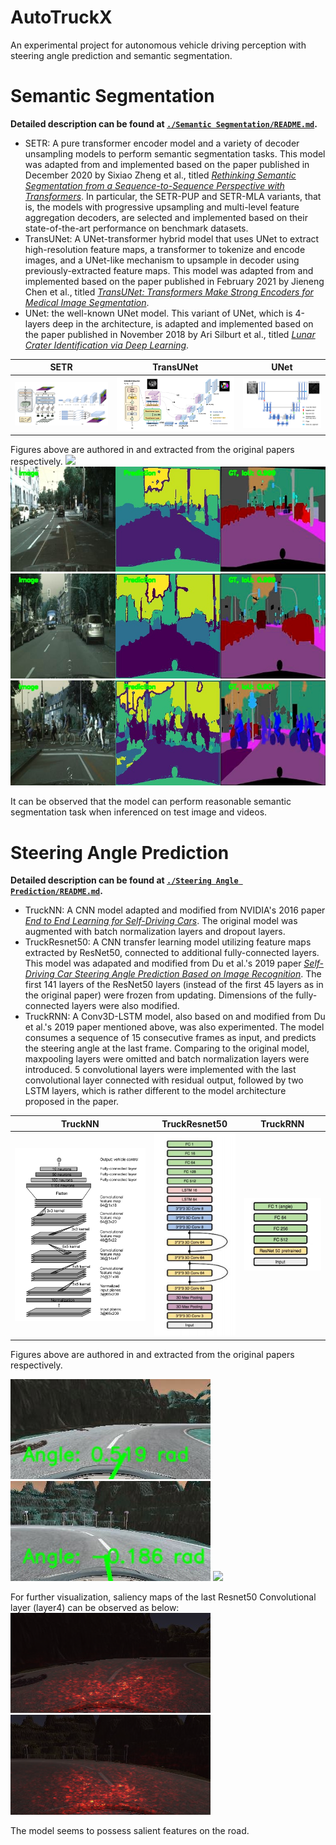 # AutoTruckX
An experimental project for autonomous vehicle driving perception with steering angle prediction and semantic segmentation. 

# Semantic Segmentation

**Detailed description can be found at [`./Semantic Segmentation/README.md`](./Semantic%20Segmentation).**

* SETR: A pure transformer encoder model and a variety of decoder unsampling models to perform semantic segmentation tasks. This model was adapted from and implemented based on the paper published in December 2020 by Sixiao Zheng et al., titled [*Rethinking Semantic Segmentation from a Sequence-to-Sequence Perspective
with Transformers*](https://arxiv.org/abs/2012.15840). In particular, the SETR-PUP and SETR-MLA variants, that is, the models with progressive upsampling and multi-level feature aggregation decoders, are selected and implemented based on their state-of-the-art performance on benchmark datasets.
* TransUNet: A UNet-transformer hybrid model that uses UNet to extract high-resolution feature maps, a transformer to tokenize and encode images, and a UNet-like mechanism to upsample in decoder using previously-extracted feature maps. This model was adapted from and implemented based on the paper published in February 2021 by Jieneng Chen et al., titled [*TransUNet: Transformers Make Strong Encoders for Medical Image Segmentation*](https://arxiv.org/abs/2102.04306).
* UNet: the well-known UNet model. This variant of UNet, which is 4-layers deep in the architecture, is adapted and implemented based on the paper published in November 2018 by Ari Silburt et al., titled [*Lunar Crater Identification via Deep Learning*](https://arxiv.org/abs/1803.02192).

| SETR | TransUNet | UNet |
| ------------- | ------------- | ------------- |
| ![What is this](./Semantic%20Segmentation/visualizations/SETR_model.png)  | ![What is this](./Semantic%20Segmentation/visualizations/TransUNet_model.png)  | ![What is this](./Semantic%20Segmentation/visualizations/unet_model.png)|

Figures above are authored in and extracted from the original papers respectively.
 ![](./Semantic%20Segmentation/visualizations/combined.gif)
 ![What is this](./Semantic%20Segmentation/visualizations/output1_2.jpg) 
 ![What is this](./Semantic%20Segmentation/visualizations/output2_2.jpg) 
 ![What is this](./Semantic%20Segmentation/visualizations/output3_2.jpg) 


It can be observed that the model can perform reasonable semantic segmentation task when inferenced on test image and videos. 

# Steering Angle Prediction

**Detailed description can be found at [`./Steering Angle Prediction/README.md`](./Steering%20Angle%20Prediction).**

* TruckNN: A CNN model adapted and modified from NVIDIA's 2016 paper [*End to End Learning for Self-Driving Cars*](https://arxiv.org/abs/1604.07316). The original model was augmented with batch normalization layers and dropout layers.
* TruckResnet50: A CNN transfer learning model utilizing feature maps extracted by ResNet50, connected to additional fully-connected layers. This model was adapated and modified from Du et al.'s 2019 paper [*Self-Driving Car Steering Angle Prediction Based on Image Recognition*](https://arxiv.org/abs/1912.05440). The first 141 layers of the ResNet50 layers (instead of the first 45 layers as in the original paper) were frozen from updating. Dimensions of the fully-connected layers were also modified.
* TruckRNN: A Conv3D-LSTM model, also based on and modified from Du et al.'s 2019 paper mentioned above, was also experimented. The model consumes a sequence of 15 consecutive frames as input, and predicts the steering angle at the last frame. Comparing to the original model, maxpooling layers were omitted and batch normalization layers were introduced. 5 convolutional layers were implemented with the last convolutional layer connected with residual output, followed by two LSTM layers, which is rather different to the model architecture proposed in the paper.

| TruckNN | TruckResnet50 | TruckRNN |
| ------------- | ------------- | ------------- |
| ![What is this](./Steering%20Angle%20Prediction/visualizations/nvidia_model.png)  | ![What is this](./Steering%20Angle%20Prediction/visualizations/3dLSTM_model.png)  | ![What is this](./Steering%20Angle%20Prediction/visualizations/Res_model.png)|

Figures above are authored in and extracted from the original papers respectively.

 ![What is this](./Steering%20Angle%20Prediction/visualizations/model3_output.jpg) ![What is this](./Steering%20Angle%20Prediction/visualizations/model3_output2.jpg) 
 ![](./Steering%20Angle%20Prediction/visualizations/demo.gif)

For further visualization, saliency maps of the last Resnet50 Convolutional layer (layer4) can be observed as below:
![What is this](./Steering%20Angle%20Prediction/visualizations/resnet_salient_map1.png) ![What is this](./Steering%20Angle%20Prediction/visualizations/resnet_salient_map2.png)

The model seems to possess salient features on the road.
